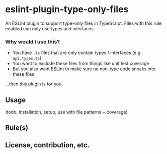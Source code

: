 # eslint-plugin-type-only-files

An ESLint plugin to support type-only files in TypeScript. Files with this rule enabled can only use types and interfaces.

### Why would I use this?

- You have `.ts` files that are only contain types / interfaces (e.g. `api.types.ts`)
- You want to exclude these files from things like unit test coverage
- But you also want ESLint to make sure no non-type code sneaks into these files

...then this plugin is for you.

## Usage

(todo, installation, setup, use with file patterns + coverage)

## Rule(s)

## License, contribution, etc.
